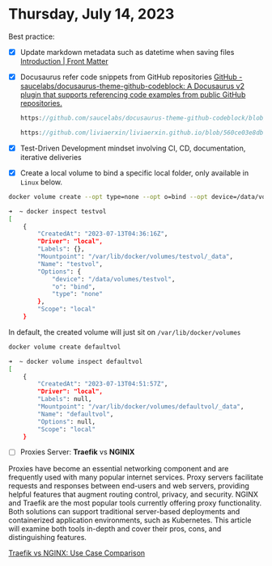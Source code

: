 # Thursday, July 14, 2023

Best practice:

- [x] Update markdown metadata such as datetime when saving files
    [Introduction | Front Matter](https://frontmatter.codes/docs)

- [x] Docusaurus refer code snippets from GitHub repositories
    [GitHub - saucelabs/docusaurus-theme-github-codeblock: A Docusaurus v2 plugin that supports referencing code examples from public GitHub repositories.](https://github.com/saucelabs/docusaurus-theme-github-codeblock)

    ```js reference
    https://github.com/saucelabs/docusaurus-theme-github-codeblock/blob/main/src/theme/ReferenceCodeBlock/index.tsx#L105-L108
    ```

    ```js reference
    https://github.com/liviaerxin/liviaerxin.github.io/blob/560ce03e8dbf5d32b197ccf307ca36af25b5dacd/code-snippets/XKeyIn.cpp#L55-L72
    ```

- [x] Test-Driven Development mindset involving CI, CD, documentation, iterative deliveries

- [x] Create a local volume to bind a specific local folder, only available in `Linux` below.

```sh
docker volume create --opt type=none --opt o=bind --opt device=/data/volumes/testvol testvol
```

```sh
➜  ~ docker inspect testvol
[
    {
        "CreatedAt": "2023-07-13T04:36:16Z",
        "Driver": "local",
        "Labels": {},
        "Mountpoint": "/var/lib/docker/volumes/testvol/_data",
        "Name": "testvol",
        "Options": {
            "device": "/data/volumes/testvol",
            "o": "bind",
            "type": "none"
        },
        "Scope": "local"
    }
```

In default, the created volume will just sit on `/var/lib/docker/volumes`

```sh
docker volume create defaultvol
```

```sh
➜  ~ docker volume inspect defaultvol
[
    {
        "CreatedAt": "2023-07-13T04:51:57Z",
        "Driver": "local",
        "Labels": null,
        "Mountpoint": "/var/lib/docker/volumes/defaultvol/_data",
        "Name": "defaultvol",
        "Options": null,
        "Scope": "local"
    }

```


- [ ] Proxies Server: **Traefik** vs **NGINIX**

Proxies have become an essential networking component and are frequently used with many popular internet services. Proxy servers facilitate requests and responses between end-users and web servers, providing helpful features that augment routing control, privacy, and security. NGINX and Traefik are the most popular tools currently offering proxy functionality. Both solutions can support traditional server-based deployments and containerized application environments, such as Kubernetes. This article will examine both tools in-depth and cover their pros, cons, and distinguishing features.

[Traefik vs NGINX: Use Case Comparison](https://www.kubecost.com/kubernetes-devops-tools/traefik-vs-nginx/)